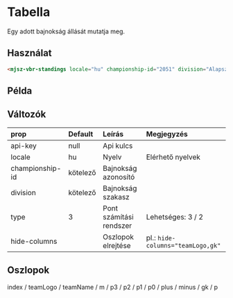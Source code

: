 # Tabella

Egy adott bajnokság állását mutatja meg.

## Használat

```html
<mjsz-vbr-standings locale="hu" championship-id="2051" division="Alapszakasz" />
```

## Példa

<ClientOnly>
  <mjsz-vbr-standings
    locale="hu"
    championship-id="2051"
    division="Alapszakasz" 
  />
</ClientOnly>

## Változók

| prop            | Default  | Leírás                  | Megjegyzés                        |
| :-------------- | :------- | :---------------------- | :-------------------------------- |
| api-key         | null     | Api kulcs               |
| locale          | hu       | Nyelv                   | Elérhető nyelvek                  |
| championship-id | kötelező | Bajnokság azonosító     |
| division        | kötelező | Bajnokság szakasz       |
| type            | 3        | Pont számítási rendszer | Lehetséges: 3 / 2                 |
| hide-columns    |          | Oszlopok elrejtése      | pl.: `hide-columns="teamLogo,gk"` |

## Oszlopok

index / teamLogo / teamName / m / p3 / p2 / p1 / p0 / plus / minus / gk / p
